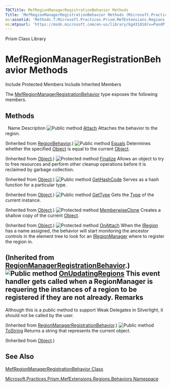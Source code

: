```yaml
---
TOCTitle: MefRegionManagerRegistrationBehavior Methods
Title: 'MefRegionManagerRegistrationBehavior Methods (Microsoft.Practices.Prism.MefExtensions.Regions.Behaviors)'
ms:assetid: 'Methods.T:Microsoft.Practices.Prism.MefExtensions.Regions.Behaviors.MefRegionManagerRegistrationBehavior'
ms:mtpsurl: 'https://msdn.microsoft.com/en-us/library/Gg431018(v=PandP.50)'
---
```


Prism Class Library

MefRegionManagerRegistrationBehavior Methods
============================================

Include Protected Members
Include Inherited Members

The [MefRegionManagerRegistrationBehavior](https://msdn.microsoft.com/t:microsoft.practices.prism.mefextensions.regions.behaviors.mefregionmanagerregistrationbehavior) type exposes the following members.

Methods
-------

<span id="methodTableToggle"></span>
 
Name
Description
![](https://msdn.microsoft.com/en-us/Gg431018.pubmethod(en-us,PandP.50).gif "Public method")
[Attach](https://msdn.microsoft.com/m:microsoft.practices.prism.regions.regionbehavior.attach)
Attaches the behavior to the region.

(Inherited from [RegionBehavior](https://msdn.microsoft.com/t:microsoft.practices.prism.regions.regionbehavior).)
![](https://msdn.microsoft.com/en-us/Gg431018.pubmethod(en-us,PandP.50).gif "Public method")
[Equals](http://msdn2.microsoft.com/en-us/library/bsc2ak47)
Determines whether the specified [Object](http://msdn2.microsoft.com/en-us/library/e5kfa45b) is equal to the current [Object](http://msdn2.microsoft.com/en-us/library/e5kfa45b).

(Inherited from [Object](http://msdn2.microsoft.com/en-us/library/e5kfa45b).)
![](https://msdn.microsoft.com/en-us/Gg431018.protmethod(en-us,PandP.50).gif "Protected method")
[Finalize](http://msdn2.microsoft.com/en-us/library/4k87zsw7)
Allows an object to try to free resources and perform other cleanup operations before it is reclaimed by garbage collection.

(Inherited from [Object](http://msdn2.microsoft.com/en-us/library/e5kfa45b).)
![](https://msdn.microsoft.com/en-us/Gg431018.pubmethod(en-us,PandP.50).gif "Public method")
[GetHashCode](http://msdn2.microsoft.com/en-us/library/zdee4b3y)
Serves as a hash function for a particular type.

(Inherited from [Object](http://msdn2.microsoft.com/en-us/library/e5kfa45b).)
![](https://msdn.microsoft.com/en-us/Gg431018.pubmethod(en-us,PandP.50).gif "Public method")
[GetType](http://msdn2.microsoft.com/en-us/library/dfwy45w9)
Gets the [Type](http://msdn2.microsoft.com/en-us/library/42892f65) of the current instance.

(Inherited from [Object](http://msdn2.microsoft.com/en-us/library/e5kfa45b).)
![](https://msdn.microsoft.com/en-us/Gg431018.protmethod(en-us,PandP.50).gif "Protected method")
[MemberwiseClone](http://msdn2.microsoft.com/en-us/library/57ctke0a)
Creates a shallow copy of the current [Object](http://msdn2.microsoft.com/en-us/library/e5kfa45b).

(Inherited from [Object](http://msdn2.microsoft.com/en-us/library/e5kfa45b).)
![](https://msdn.microsoft.com/en-us/Gg431018.protmethod(en-us,PandP.50).gif "Protected method")
[OnAttach](https://msdn.microsoft.com/m:microsoft.practices.prism.regions.behaviors.regionmanagerregistrationbehavior.onattach)
When the [IRegion](https://msdn.microsoft.com/t:microsoft.practices.prism.regions.iregion) has a name assigned, the behavior will start monitoring the ancestor controls in the element tree to look for an [IRegionManager](https://msdn.microsoft.com/t:microsoft.practices.prism.regions.iregionmanager) where to register the region in.

(Inherited from [RegionManagerRegistrationBehavior](https://msdn.microsoft.com/t:microsoft.practices.prism.regions.behaviors.regionmanagerregistrationbehavior).)
![](https://msdn.microsoft.com/en-us/Gg431018.pubmethod(en-us,PandP.50).gif "Public method")
[OnUpdatingRegions](https://msdn.microsoft.com/m:microsoft.practices.prism.regions.behaviors.regionmanagerregistrationbehavior.onupdatingregions(system.object%2csystem.eventargs))
This event handler gets called when a RegionManager is requering the instances of a region to be registered if they are not already.
Remarks
-------

<span id="remarksToggle"></span>Although this is a public method to support Weak Delegates in Silverlight, it should not be called by the user.

(Inherited from [RegionManagerRegistrationBehavior](https://msdn.microsoft.com/t:microsoft.practices.prism.regions.behaviors.regionmanagerregistrationbehavior).)
![](https://msdn.microsoft.com/en-us/Gg431018.pubmethod(en-us,PandP.50).gif "Public method")
[ToString](http://msdn2.microsoft.com/en-us/library/7bxwbwt2)
Returns a string that represents the current object.

(Inherited from [Object](http://msdn2.microsoft.com/en-us/library/e5kfa45b).)

See Also
--------

<span id="seeAlsoToggle"></span>
[MefRegionManagerRegistrationBehavior Class](https://msdn.microsoft.com/t:microsoft.practices.prism.mefextensions.regions.behaviors.mefregionmanagerregistrationbehavior)

[Microsoft.Practices.Prism.MefExtensions.Regions.Behaviors Namespace](https://msdn.microsoft.com/n:microsoft.practices.prism.mefextensions.regions.behaviors)
